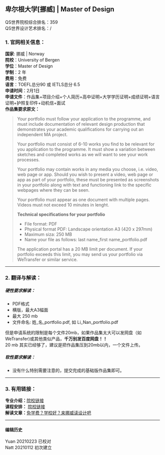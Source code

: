 ## 卑尔根大学[挪威] | Master of Design

QS世界院校综合排名：359  
QS世界设计艺术排名：/



### 1. 官网相关信息：

**国家**: 挪威 | Norway  
**院校**：University of Bergen  
**学位**：Master of Design  
**学制**：2 年  
**费用**：免费  
**语言**：TOEFL总分90 或 IETLS总分 6.5  
**申请时间**：2月1日  
**申请文件**：作品集+项目介绍+个人简历+高中证明+大学学历证明+成绩证明+语言证明+护照复印件+动机信+面试  
**作品集要求原文：**   

> Your portfolio must follow your application to the programme, and must include documentation of relevant design production that demonstrates your academic qualifications for carrying out an independent MA project.
>
>Your portfolio must consist of 6-10 works you find to be relevant for you application to the programme. It must show a variation between sketches and completed works as we will want to see your work processes.
>
>Your portfolio may contain works in any media you choose, i.e. video, web page or app. Should you wish to present a video, web page or app as part of your portfolio, these must be presented as screenshots in your portfolio along with text and functioning link to the specific webpages where they can be seen.
>
>Your portfolio must appear as one document with multiple pages.
>Videos must not exceed 10 minutes in lenght.
>
> **Technical specifications for your portfolio**
>
 >-   File format: PDF
 >-   Physical format PDF: Landscape orientation A3 (420 x 297mm)
 >-   Maximum siza: 250 MB
 >-   Name your file as follows: last name_first name_portfolio.pdf
>
>The application portal has a 20 MB limit per document.
>If your portfolio exceeds this limit, you may send us your portfolio via WeTransfer or similar service.


---


### 2. 翻译与解读：

##### 硬性要求解读：
- PDF格式
- 横版，最大A3幅面
- 最大 250 mb
- 文件命名: 姓_名_portfolio.pdf, 如 Li_Nan_portfolio.pdf

但是申请系统的限制是每个文件20mb，如果作品集太大可以发网盘（如 WeTransfer)或其他类似产品，**千万别发百度网盘！！**  
20 mb 其实已经够了，建议是把作品集压到20mb以内，一个文件上传。


##### 软性要求解读：
- 没有什么特别需要注意的，提交完成的基础版作品集即可。


---


### 3. 有用链接：

**专业介绍：**[院校链接](https://www.uib.no/en/kmd/111989/masters-programme-design)  
**课程安排：** [院校链接](https://www.uib.no/en/kmd/111989/masters-programme-design#project-description)  
**解读文章：**[免学费？学校好？来挪威读设计吧](http://www.makebi.net/27327.html)  

---


#### 编辑历史
Yuan 20210223 已校对  
Natt 20210112 初次建立  
